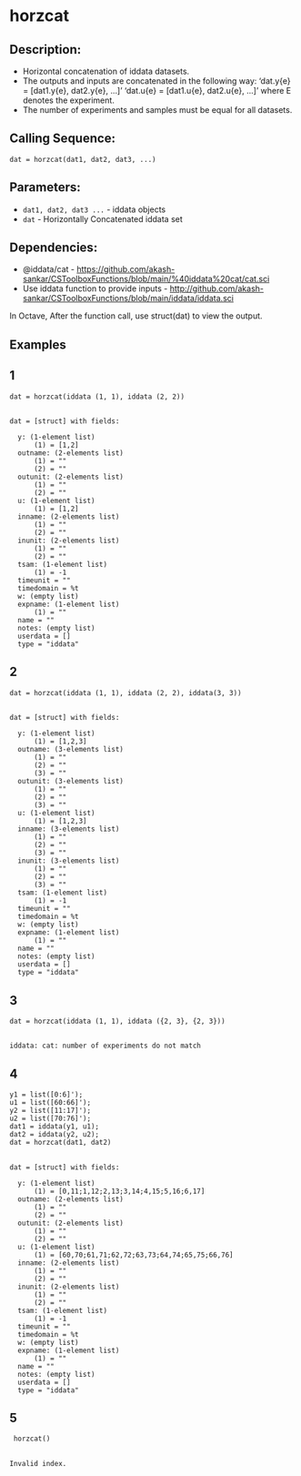 # horzcat
## Description:
- Horizontal concatenation of iddata datasets.
- The outputs and inputs are concatenated in the following way: ‘dat.y{e} = [dat1.y{e}, dat2.y{e}, ...]’
  ‘dat.u{e} = [dat1.u{e}, dat2.u{e}, ...]’ where E denotes the experiment.
- The number of experiments and samples must be equal for all datasets.
## Calling Sequence:
`dat = horzcat(dat1, dat2, dat3, ...)`
## Parameters:
- `dat1, dat2, dat3 ...`  - iddata objects
- `dat`                   - Horizontally Concatenated iddata set
## Dependencies:
- @iddata/cat - https://github.com/akash-sankar/CSToolboxFunctions/blob/main/%40iddata%20cat/cat.sci
- Use iddata function to provide inputs - http://github.com/akash-sankar/CSToolboxFunctions/blob/main/iddata/iddata.sci

In Octave, After the function call, use struct(dat) to view the output.
## Examples 
## 1
```
dat = horzcat(iddata (1, 1), iddata (2, 2))
```
##
```
dat = [struct] with fields:

  y: (1-element list)
      (1) = [1,2]
  outname: (2-elements list)
      (1) = ""
      (2) = ""
  outunit: (2-elements list)
      (1) = ""
      (2) = ""
  u: (1-element list)
      (1) = [1,2]
  inname: (2-elements list)
      (1) = ""
      (2) = ""
  inunit: (2-elements list)
      (1) = ""
      (2) = ""
  tsam: (1-element list)
      (1) = -1
  timeunit = ""
  timedomain = %t
  w: (empty list)
  expname: (1-element list)
      (1) = ""
  name = ""
  notes: (empty list)
  userdata = []
  type = "iddata"
```
## 2
```
dat = horzcat(iddata (1, 1), iddata (2, 2), iddata(3, 3))
```
##
```
dat = [struct] with fields:

  y: (1-element list)
      (1) = [1,2,3]
  outname: (3-elements list)
      (1) = ""
      (2) = ""
      (3) = ""
  outunit: (3-elements list)
      (1) = ""
      (2) = ""
      (3) = ""
  u: (1-element list)
      (1) = [1,2,3]
  inname: (3-elements list)
      (1) = ""
      (2) = ""
      (3) = ""
  inunit: (3-elements list)
      (1) = ""
      (2) = ""
      (3) = ""
  tsam: (1-element list)
      (1) = -1
  timeunit = ""
  timedomain = %t
  w: (empty list)
  expname: (1-element list)
      (1) = ""
  name = ""
  notes: (empty list)
  userdata = []
  type = "iddata"
```
## 3
```
dat = horzcat(iddata (1, 1), iddata ({2, 3}, {2, 3}))
```
##
```
iddata: cat: number of experiments do not match
```
## 4
```
y1 = list([0:6]');
u1 = list([60:66]');
y2 = list([11:17]');
u2 = list([70:76]');
dat1 = iddata(y1, u1);
dat2 = iddata(y2, u2);
dat = horzcat(dat1, dat2)

```
##
```
dat = [struct] with fields:

  y: (1-element list)
      (1) = [0,11;1,12;2,13;3,14;4,15;5,16;6,17]
  outname: (2-elements list)
      (1) = ""
      (2) = ""
  outunit: (2-elements list)
      (1) = ""
      (2) = ""
  u: (1-element list)
      (1) = [60,70;61,71;62,72;63,73;64,74;65,75;66,76]
  inname: (2-elements list)
      (1) = ""
      (2) = ""
  inunit: (2-elements list)
      (1) = ""
      (2) = ""
  tsam: (1-element list)
      (1) = -1
  timeunit = ""
  timedomain = %t
  w: (empty list)
  expname: (1-element list)
      (1) = ""
  name = ""
  notes: (empty list)
  userdata = []
  type = "iddata"
```
## 5
```
 horzcat()
```
## 
```
Invalid index.
```


